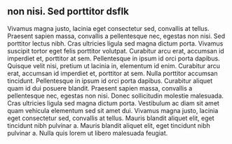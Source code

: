 ## non nisi. Sed porttitor dsflk

Vivamus magna justo, lacinia eget consectetur sed, convallis at tellus. Praesent sapien massa, convallis a pellentesque nec, egestas non nisi. Sed porttitor lectus nibh. Cras ultricies ligula sed magna dictum porta. Vivamus suscipit tortor eget felis porttitor volutpat. Curabitur arcu erat, accumsan id imperdiet et, porttitor at sem. Pellentesque in ipsum id orci porta dapibus. Quisque velit nisi, pretium ut lacinia in, elementum id enim. Curabitur arcu erat, accumsan id imperdiet et, porttitor at sem. Nulla porttitor accumsan tincidunt. Pellentesque in ipsum id orci porta dapibus. Curabitur aliquet quam id dui posuere blandit. Praesent sapien massa, convallis a pellentesque nec, egestas non nisi. Donec sollicitudin molestie malesuada. Cras ultricies ligula sed magna dictum porta. Vestibulum ac diam sit amet quam vehicula elementum sed sit amet dui. Vivamus magna justo, lacinia eget consectetur sed, convallis at tellus. Mauris blandit aliquet elit, eget tincidunt nibh pulvinar a. Mauris blandit aliquet elit, eget tincidunt nibh pulvinar a. Nulla quis lorem ut libero malesuada feugiat.